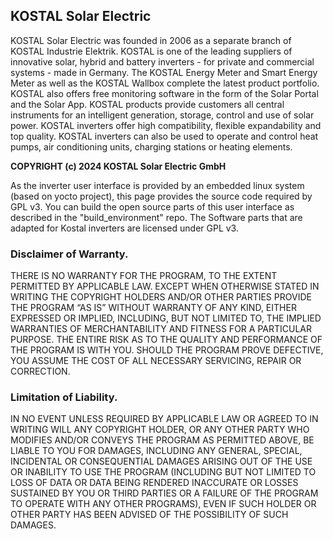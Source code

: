 ## KOSTAL Solar Electric

KOSTAL Solar Electric was founded in 2006 as a separate branch of KOSTAL Industrie Elektrik.
KOSTAL is one of the leading suppliers of innovative solar, hybrid and battery inverters - for private and commercial systems - made in Germany. The KOSTAL Energy Meter and Smart Energy Meter as well as the KOSTAL Wallbox complete the latest product portfolio. KOSTAL also offers free monitoring software in the form of the Solar Portal and the Solar App.
KOSTAL products provide customers all central instruments for an intelligent generation, storage, control and use of solar power. KOSTAL inverters offer high compatibility, flexible expandability and top quality. KOSTAL inverters can also be used to operate and control heat pumps, air conditioning units, charging stations or heating elements.


**COPYRIGHT (c) 2024 KOSTAL Solar Electric GmbH**

As the inverter user interface is provided by an embedded linux system (based on yocto project), this page provides the source code required by GPL v3.
You can build the open source parts of this user interface as described in the "build_environment" repo.
The Software parts that are adapted for Kostal inverters are licensed under GPL v3.


### Disclaimer of Warranty.

THERE IS NO WARRANTY FOR THE PROGRAM, TO THE EXTENT PERMITTED BY APPLICABLE LAW. EXCEPT WHEN OTHERWISE STATED IN WRITING THE COPYRIGHT HOLDERS AND/OR OTHER PARTIES PROVIDE THE PROGRAM “AS IS” WITHOUT WARRANTY OF ANY KIND, EITHER EXPRESSED OR IMPLIED, INCLUDING, BUT NOT LIMITED TO, THE IMPLIED WARRANTIES OF MERCHANTABILITY AND FITNESS FOR A PARTICULAR PURPOSE. THE ENTIRE RISK AS TO THE QUALITY AND PERFORMANCE OF THE PROGRAM IS WITH YOU. SHOULD THE PROGRAM PROVE DEFECTIVE, YOU ASSUME THE COST OF ALL NECESSARY SERVICING, REPAIR OR CORRECTION.

### Limitation of Liability.

IN NO EVENT UNLESS REQUIRED BY APPLICABLE LAW OR AGREED TO IN WRITING WILL ANY COPYRIGHT HOLDER, OR ANY OTHER PARTY WHO MODIFIES AND/OR CONVEYS THE PROGRAM AS PERMITTED ABOVE, BE LIABLE TO YOU FOR DAMAGES, INCLUDING ANY GENERAL, SPECIAL, INCIDENTAL OR CONSEQUENTIAL DAMAGES ARISING OUT OF THE USE OR INABILITY TO USE THE PROGRAM (INCLUDING BUT NOT LIMITED TO LOSS OF DATA OR DATA BEING RENDERED INACCURATE OR LOSSES SUSTAINED BY YOU OR THIRD PARTIES OR A FAILURE OF THE PROGRAM TO OPERATE WITH ANY OTHER PROGRAMS), EVEN IF SUCH HOLDER OR OTHER PARTY HAS BEEN ADVISED OF THE POSSIBILITY OF SUCH DAMAGES.
